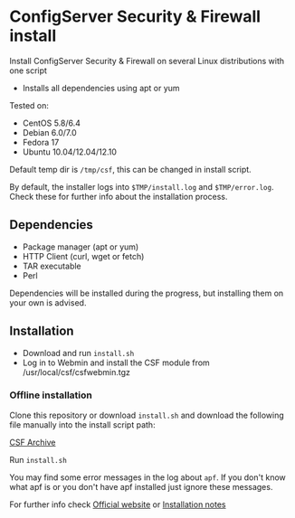 ConfigServer Security & Firewall install
========================================

Install ConfigServer Security & Firewall on several Linux distributions with one script

* Installs all dependencies using apt or yum

Tested on:
* CentOS 5.8/6.4
* Debian 6.0/7.0
* Fedora 17
* Ubuntu 10.04/12.04/12.10

Default temp dir is ````/tmp/csf````, this can be changed in install script.

By default, the installer logs into ````$TMP/install.log```` and ````$TMP/error.log````. Check these for further info about the installation process.

## Dependencies
* Package manager (apt or yum)
* HTTP Client (curl, wget or fetch)
* TAR executable
* Perl

Dependencies will be installed during the progress, but installing them on your own is advised.

## Installation

* Download and run ````install.sh````
* Log in to Webmin and install the CSF module from /usr/local/csf/csfwebmin.tgz

### Offline installation

Clone this repository or download ````install.sh```` and download the following file manually into the install script path:

[CSF Archive](http://configserver.com/free/csf.tgz)

Run ````install.sh````


You may find some error messages in the log about ````apf````. If you don't know what apf is or you don't have apf installed just ignore these messages.

For further info check [Official website](http://configserver.com/cp/csf.html) or [Installation notes](http://configserver.com/free/csf/install.txt)